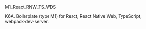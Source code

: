 M1_React_RNW_TS_WDS

K6A.
Boilerplate (type M1) for React, React Native Web, TypeScript, webpack-dev-server.
